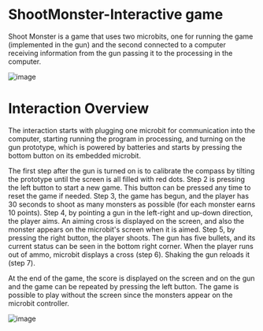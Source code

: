 # ShootMonster-Interactive game
  Shoot Monster is a game that uses two microbits, one for running the game (implemented in the gun) and the second connected to a computer receiving information from the gun passing it to the processing in the computer.

![image](https://user-images.githubusercontent.com/81230042/112174862-a87a5980-8bee-11eb-9e10-82716b0ed9a0.png)

# Interaction Overview
  The interaction starts with plugging one microbit for communication into the computer, starting running the program in processing, and turning on the gun prototype, which is powered by batteries and starts by pressing the bottom button on its embedded microbit.

  The first step after the gun is turned on is to calibrate the compass by tilting the prototype until the screen is all filled with red dots. Step 2 is pressing the left button to start a new game. This button can be pressed any time to reset the game if needed. Step 3, the game has begun, and the player has 30 seconds to shoot as many monsters as possible (for each monster earns 10 points). Step 4, by pointing a gun in the left-right and up-down direction, the player aims. An aiming cross is displayed on the screen, and also the monster appears on the microbit's screen when it is aimed. Step 5, by pressing the right button, the player shoots. The gun has five bullets, and its current status can be seen in the bottom right corner. When the player runs out of ammo, microbit displays a cross (step 6). Shaking the gun reloads it (step 7). 
  
  At the end of the game, the score is displayed on the screen and on the gun and the game can be repeated by pressing the left button. The game is possible to play without the screen since the monsters appear on the microbit controller.

![image](https://user-images.githubusercontent.com/81230042/119335903-db8ba880-bc84-11eb-8594-b774412ec5fe.png)
